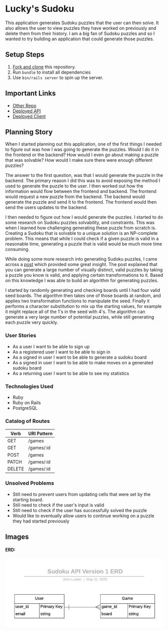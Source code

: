 # Lucky's Sudoku

This application generates Sudoku puzzles that the user can then solve. It also
allows the user to view puzzles they have worked on previously and delete them
from their history. I am a big fan of Sudoku puzzles and so I wanted to try
building an application that could generate those puzzles.

## Setup Steps

1. [Fork and clone](https://github.com/luckyswims/sudoku-api) this repository.
2. Run `bundle` to install all dependencies
3. Use `bin/rails server` to spin up the server.

## Important Links

- [Other Repo](https://github.com/luckyswims/sudoku-client)
- [Deployed API](https://luckyswims-sudoku.herokuapp.com/)
- [Deployed Client](https://luckyswims.github.io/sudoku-client/#/)

## Planning Story

When I started planning out this application, one of the first things I needed
to figure out was how I was going to generate the puzzles. Would I do it in the
frontend or the backend? How would I even go about making a puzzle that was
solvable? How would I make sure there were enough different puzzles?  

The answer to the first question, was that I would generate the puzzle in the
backend. The primary reason I did this was to avoid exposing the method I used
to generate the puzzle to the user. I then worked out how the information would
flow between the frontend and backend. The frontend would request a new puzzle
from the backend. The backend would generate the puzzle and send it to the
frontend. The frontend would then send the users updates to the backend.  

I then needed to figure out how I would generate the puzzles. I started to do
some research on Sudoku puzzles solvability, and constraints. This was when I
learned how challenging generating these puzzle from scratch is. Creating a
Sudoku that is solvable to a unique solution is an NP-complete problem. This
means that while I could check if a given puzzle is valid in a reasonable time,
generating a puzzle that is valid would be much more time consuming.  

While doing some more research into generating Sudoku puzzles, I came across a
[post][1] which provided some great insight. The post explained that you can
generate a large number of visually distinct, valid puzzles by taking a puzzle
you know is valid, and applying certain transformations to it. Based on this
knowledge I was able to build an algorithm for generating puzzles.  

I started by randomly generating and checking boards until I had four valid
seed boards. The algorithm then takes one of those boards at random, and applies
two transformation functions to manipulate the seed. Finally it performs a
character substitution to mix up the starting values, for example it might
replace all of the 1's in the seed with 4's. The algorithm can generate a very
large number of potential puzzles, while still generating each puzzle very quickly.

### User Stories

- As a user I want to be able to sign up  
- As a registered user I want to be able to sign in  
- As a signed in user I want to be able to generate a sudoku board  
- As a signed in user I want to be able to make moves on a generated sudoku board  
- As a returning user I want to be able to see my statistics  

### Technologies Used

- Ruby  
- Ruby on Rails  
- PostgreSQL  

### Catalog of Routes

Verb         |	URI Pattern
------------ | -------------
GET | /games
GET | /games/:id
POST | /games
PATCH | /games/:id
DELETE | /games/:id

### Unsolved Problems

- Still need to prevent users from updating cells that were set by the starting board.
- Still need to check if the user's input is valid
- Still need to check if the user has successfully solved the puzzle
- Would like to eventually allow users to continue working on a puzzle they had started previously

## Images

#### ERD:
![ERD](./data/Sudoku-MVP-ERD.jpeg)

[1]: https://gamedev.stackexchange.com/questions/56149/how-can-i-generate-sudoku-puzzles
